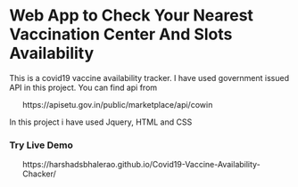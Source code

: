 # Web App to Check Your Nearest Vaccination Center And Slots Availability

This is a covid19 vaccine availability tracker. 
I have used government issued API in this project. You can find api from 

<ul>https://apisetu.gov.in/public/marketplace/api/cowin</ul>

In this project i have used Jquery, HTML and CSS


### Try Live Demo
<ul>https://harshadsbhalerao.github.io/Covid19-Vaccine-Availability-Chacker/</ul>
